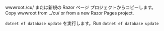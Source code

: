 <span data-ttu-id="8a78d-101">wwwroot./cu/ または新規の Razor ページ プロジェクトからコピーします。</span><span class="sxs-lookup"><span data-stu-id="8a78d-101">Copy wwwroot from ../cu/ or from a new Razor Pages project.</span></span>

<span data-ttu-id="8a78d-102">`dotnet ef database update` を実行します。</span><span class="sxs-lookup"><span data-stu-id="8a78d-102">Run `dotnet ef database update`</span></span>